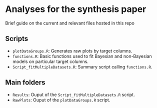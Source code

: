# Analyses for the synthesis paper

Brief guide on the current and relevant files hosted in this repo


## Scripts
- `plotDataGroups.R`: Generates raw plots by target columns.
- `functions.R`: Basic functions used to fit Bayesian and non-Bayesian models on particular target columns.
- `Script_fitMultipleDatasets.R`: Summary script calling `functions.R`.

## Main folders
- `Results`: Ouput of the `Script_fitMultipleDatasets.R` script.
- `RawPlots`: Ouput of the `plotDataGroups.R` script.